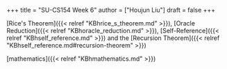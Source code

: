 +++
title = "SU-CS154 Week 6"
author = ["Houjun Liu"]
draft = false
+++

[Rice's Theorem]({{< relref "KBhrice_s_theorem.md" >}}), [Oracle Reduction]({{< relref "KBhoracle_reduction.md" >}}), [Self-Reference]({{< relref "KBhself_reference.md" >}}) and the [Recursion Theorem]({{< relref "KBhself_reference.md#recursion-theorem" >}})

[mathematics]({{< relref "KBhmathematics.md" >}})
